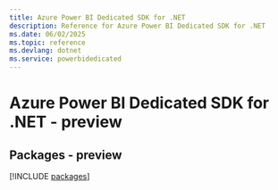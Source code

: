 ```yaml
---
title: Azure Power BI Dedicated SDK for .NET
description: Reference for Azure Power BI Dedicated SDK for .NET
ms.date: 06/02/2025
ms.topic: reference
ms.devlang: dotnet
ms.service: powerbidedicated
---
```

# Azure Power BI Dedicated SDK for .NET - preview
## Packages - preview
[!INCLUDE [packages](power-bi-dedicated-index.md)]